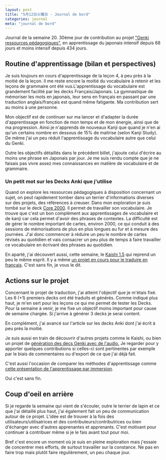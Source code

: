 ```yaml
---
layout: post
title: "5月12日火曜日 - Journal de bord"
categories: journal
meta: "journal de bord"
---
```


Journal de la semaine 20. 30ème jour de contribution au projet ["Genki ressources pédagogiques"](https://github.com/brice/genki-study-resources-fr), en apprentissage du japonais intensif depuis 68 jours et moins intensif depuis 434 jours.

## Routine d'apprentissage (bilan et perspectives)

Je suis toujours en cours d'apprentissage de la leçon 4, à peu près à la moitié de la leçon. Il me reste encore la moitié du vocabulaire à retenir et les leçons de grammaire ont été vus.L'apprentissage du vocabulaire est grandement facilité par les decks Français/Japonais. La gymnastique de mémoriser les mots en japonais, leur sens en français en passant par une traduction anglais/français est quand même fatigante. Ma contribution sert au moins à une personne.

Mon objectif est de continuer sur ma lancer et d'adapter la durée d'apprentissage en fonction de mon temps et de mon énergie, ainsi que de ma progression. Ainsi je n'apprends de nouveaux Kanji que quand je n'en ai qu'un certains nombre en dessous de 15% de maitrise (selon Kanji Study). De même j'ai un peu réduit l'apprentissage du vocabulaire autre que celui du Genki.

Outre les objectifs détaillés dans le précédent billet, j'ajoute celui d'écrire au moins une phrase en Japonais par jour. Je me suis rendu compte que je ne faisais pas vivre assez mes connaissances en matière de vocabulaire et de grammaire.

### Un petit mot sur les Decks Anki que j'utilise

Quand on explore les ressources pédagogiques à disposition concernant un sujet, on peut rapidement tomber dans un terrier d'informations diverses sur des projets, des références à creuser. Dans mon exploration je suis tombé sur le deck [Core 2000](https://ankiweb.net/shared/info/2141233552). Il permet de travailler son vocabulaire. Je trouve que c'est un bon complément aux apprentissages de vocabulaire et de kanji car cela permet d'avoir des phrases de contextes. La difficulté est de gérer le nombre important de cartes, environ 2000, ce qui conduit à des sessions de mémorisations de plus en plus longues au fur et à mesure des journées. J'ai donc commencer à réduire un peu le nombre de cartes révisés au quotidien et vais consacrer un peu plus de temps à faire travailler ce vocabulaire en écrivant des phrases au quotidien.

En aparté, j'ai découvert aussi, cette semaine, le [Kaishi 1.5](https://ankiweb.net/shared/info/1196762551) qui reprend un peu le même esprit. Il y a même [un projet en cours pour le traduire en français](https://github.com/donkuri/Kaishi/issues/78). C'est sans fin, je vous le dit.

## Actions sur le projet

Concernant le projet de traduction, j'ai atteint l'objectif que je m'étais fixé. Les 6 (+1) premiers decks ont été traduits et générés. Comme indiqué plus haut, je m'en sert pour les leçons ce qui me permet de tester les Decks. Pour la semaine à venir, je me fixe un objectif moins important pour cause de semaine chargée. Si j'arrive à générer 3 decks je serai content.

En complément, j'ai avancé sur l'article sur les decks Anki dont j'ai écrit à peu près la moitié.

Je suis aussi en train de découvrir d'autres projets comme le Kaishi, ou bien un projet de [génération des decs Genki avec de l'audio.](https://github.com/zmjohnso/genki_anki_deck_generator) Je regarder pour y apporter quelques contributions si celles-ci sont pertinentes par exemple par le biais de commentaires ou d'export de ce que j'ai déjà fait.

C'est aussi l'occasion de comparer les méthodes d'apprentissage comme [cette présentation de l'apprentissage par immersion](https://donkuri.github.io/learn-japanese/). 

Oui c'est sans fin.

## Coup d'oeil en arrière

Si je regarde la semaine qui vient de s'écouler, outre le terrier de lapin et ce que j'ai détaillé plus haut, j'ai également fait un peu de communication autour de ce projet. L'idée est de trouver à la fois des utilisateurs/utilisatrices et des contributeurs/contributrices ou bien d'échanger avec d'autres apprenantes et apprenants. C'est motivant pour continuer à contribuer même si je le fais avant tout pour moi.

Bref c'est encore un moment où je suis en pleine exploration mais j'essaie de concentrer mes efforts, de surtout travailler sur la constance. Ne pas en faire trop mais plutôt faire régulièrement, un peu chaque jour.
